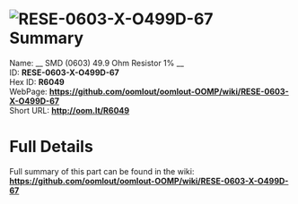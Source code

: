 
![RESE-0603-X-O499D-67](https://github.com/oomlout/oomlout-OOMP/blob/master/parts/RESE-0603-X-O499D-67/RESE-0603-X-O499D-67_420.jpg)   
Summary
=================
  
Name: __ SMD (0603) 49.9 Ohm Resistor 1% __    
ID: __RESE-0603-X-O499D-67__   
Hex ID: __R6049__   
WebPage: __https://github.com/oomlout/oomlout-OOMP/wiki/RESE-0603-X-O499D-67__   
Short URL: __http://oom.lt/R6049__   

Full Details
==========================
Full summary of this part can be found in the wiki:   
__https://github.com/oomlout/oomlout-OOMP/wiki/RESE-0603-X-O499D-67__    

